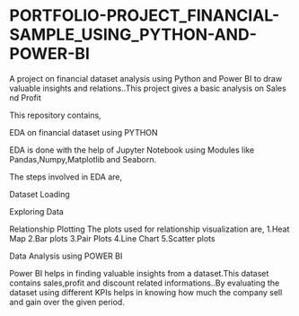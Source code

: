 # PORTFOLIO-PROJECT_FINANCIAL-SAMPLE_USING_PYTHON-AND-POWER-BI
A project on financial dataset analysis using Python and Power BI to draw valuable insights and relations..This project gives a basic analysis on Sales nd Profit

This repository contains,

EDA on financial dataset using PYTHON

EDA is done with the help of Jupyter Notebook using Modules like Pandas,Numpy,Matplotlib and Seaborn.

The steps involved in EDA are,

Dataset Loading

Exploring Data

Relationship Plotting
    The plots used for relationship visualization are,
    1.Heat Map
    2.Bar plots
    3.Pair Plots
    4.Line Chart
    5.Scatter plots 

    
Data Analysis using POWER BI

Power BI helps in finding valuable insights from a dataset.This dataset contains sales,profit and discount related informations..By evaluating the dataset using different KPIs helps in knowing how much the company sell and gain over the given period.
